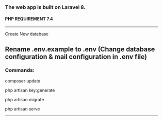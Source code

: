 
### The web app is built on Laravel 8.

#### PHP REQUIREMENT 7.4
--------------------------------

Create New database 

Rename .env.example to .env
(Change database configuration & mail configuration in .env file)
--------------------------------

### Commands:

composer update

php artisan key:generate

php artisan migrate 

php artisan serve

--------------------------------

